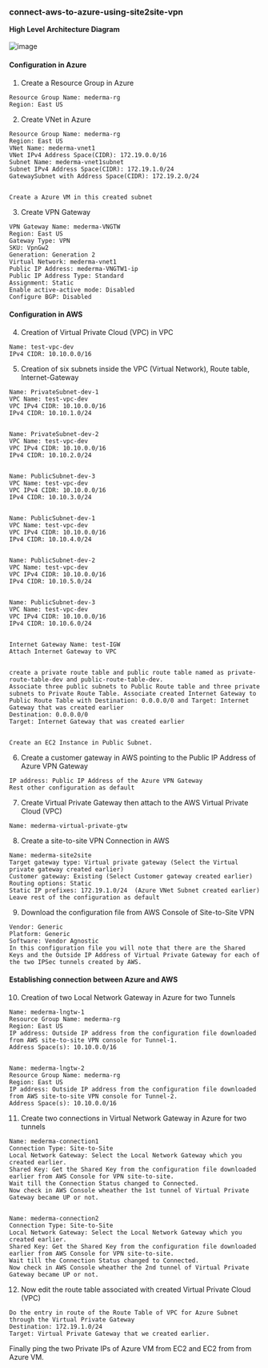 ### connect-aws-to-azure-using-site2site-vpn
**High Level Architecture Diagram**
<br><br/>
![image](https://github.com/singhritesh85/connect-aws-to-azure-using-site2site-vpn/assets/56765895/ccd6372f-bc89-448d-8058-440848679a67)


#### Configuration in Azure
1. Create a Resource Group in Azure
```
Resource Group Name: mederma-rg
Region: East US
```
2. Create VNet in Azure
```
Resource Group Name: mederma-rg
Region: East US
VNet Name: mederma-vnet1
VNet IPv4 Address Space(CIDR): 172.19.0.0/16
Subnet Name: mederma-vnet1subnet
Subnet IPv4 Address Space(CIDR): 172.19.1.0/24
GatewaySubnet with Address Space(CIDR): 172.19.2.0/24


Create a Azure VM in this created subnet
```
3. Create VPN Gateway
```
VPN Gateway Name: mederma-VNGTW
Region: East US
Gateway Type: VPN
SKU: VpnGw2
Generation: Generation 2
Virtual Network: mederma-vnet1
Public IP Address: mederma-VNGTW1-ip
Public IP Address Type: Standard
Assignment: Static
Enable active-active mode: Disabled
Configure BGP: Disabled
```
#### Configuration in AWS
4. Creation of Virtual Private Cloud (VPC) in VPC
```
Name: test-vpc-dev
IPv4 CIDR: 10.10.0.0/16
```
5. Creation of six subnets inside the VPC (Virtual Network), Route table, Internet-Gateway
```
Name: PrivateSubnet-dev-1
VPC Name: test-vpc-dev
VPC IPv4 CIDR: 10.10.0.0/16
IPv4 CIDR: 10.10.1.0/24


Name: PrivateSubnet-dev-2
VPC Name: test-vpc-dev
VPC IPv4 CIDR: 10.10.0.0/16
IPv4 CIDR: 10.10.2.0/24


Name: PublicSubnet-dev-3
VPC Name: test-vpc-dev
VPC IPv4 CIDR: 10.10.0.0/16
IPv4 CIDR: 10.10.3.0/24


Name: PublicSubnet-dev-1
VPC Name: test-vpc-dev
VPC IPv4 CIDR: 10.10.0.0/16
IPv4 CIDR: 10.10.4.0/24


Name: PublicSubnet-dev-2
VPC Name: test-vpc-dev
VPC IPv4 CIDR: 10.10.0.0/16
IPv4 CIDR: 10.10.5.0/24


Name: PublicSubnet-dev-3
VPC Name: test-vpc-dev
VPC IPv4 CIDR: 10.10.0.0/16
IPv4 CIDR: 10.10.6.0/24


Internet Gateway Name: test-IGW
Attach Internet Gateway to VPC


create a private route table and public route table named as private-route-table-dev and public-route-table-dev.
Associate three public subnets to Public Route table and three private subnets to Private Route Table. Associate created Internet Gateway to Public Route Table with Destination: 0.0.0.0/0 and Target: Internet Gateway that was created earlier
Destination: 0.0.0.0/0
Target: Internet Gateway that was created earlier


Create an EC2 Instance in Public Subnet.
```
6. Create a customer gateway in AWS pointing to the Public IP Address of Azure VPN Gateway
```
IP address: Public IP Address of the Azure VPN Gateway
Rest other configuration as default
```
7. Create Virtual Private Gateway then attach to the AWS Virtual Private Cloud (VPC)
```
Name: mederma-virtual-private-gtw
```
8. Create a site-to-site VPN Connection in AWS
```
Name: mederma-site2site
Target gateway type: Virtual private gateway (Select the Virtual private gateway created earlier)
Customer gateway: Existing (Select Customer gateway created earlier)
Routing options: Static
Static IP prefixes: 172.19.1.0/24  (Azure VNet Subnet created earlier)
Leave rest of the configuration as default
```
9. Download the configuration file from AWS Console of Site-to-Site VPN
```
Vendor: Generic
Platform: Generic
Software: Vendor Agnostic
In this configuration file you will note that there are the Shared Keys and the Outside IP Address of Virtual Private Gateway for each of the two IPSec tunnels created by AWS.
```
#### Establishing connection between Azure and AWS
10. Creation of two Local Network Gateway in Azure for two Tunnels
```
Name: mederma-lngtw-1
Resource Group Name: mederma-rg
Region: East US
IP address: Outside IP address from the configuration file downloaded from AWS site-to-site VPN console for Tunnel-1.
Address Space(s): 10.10.0.0/16


Name: mederma-lngtw-2
Resource Group Name: mederma-rg
Region: East US
IP address: Outside IP address from the configuration file downloaded from AWS site-to-site VPN console for Tunnel-2.
Address Space(s): 10.10.0.0/16
```
11. Create two connections in Virtual Network Gateway in Azure for two tunnels
```
Name: mederma-connection1
Connection Type: Site-to-Site
Local Network Gateway: Select the Local Network Gateway which you created earlier.
Shared Key: Get the Shared Key from the configuration file downloaded earlier from AWS Console for VPN site-to-site.
Wait till the Connection Status changed to Connected.
Now check in AWS Console wheather the 1st tunnel of Virtual Private Gateway became UP or not.


Name: mederma-connection2
Connection Type: Site-to-Site
Local Network Gateway: Select the Local Network Gateway which you created earlier.
Shared Key: Get the Shared Key from the configuration file downloaded earlier from AWS Console for VPN site-to-site.
Wait till the Connection Status changed to Connected.
Now check in AWS Console wheather the 2nd tunnel of Virtual Private Gateway became UP or not.
```
12. Now edit the route table associated with created Virtual Private Cloud (VPC)
```
Do the entry in route of the Route Table of VPC for Azure Subnet through the Virtual Private Gateway
Destination: 172.19.1.0/24
Target: Virtual Private Gateway that we created earlier.
```
Finally ping the two Private IPs of Azure VM from EC2 and EC2 from from Azure VM. 
